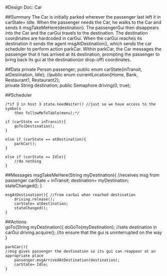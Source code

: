 #Design Doc: Car

##Summary
The Car is initially parked wherever the passenger last left it in carState= Idle. When the passenger needs the Car, he walks to the Car and sends it msgTakeMeHere(destination). The passengerGui then disappears into the Car and the carGui travels to the destination. The destination coordinates are hardcoded in carGui. When the carGui reaches its destination it sends the agent msgAtDestination(), which sends the car scheduler to perform action parkCar. Within parkCar, the Car messages the passenger that it has arrived at its destination, prompting the passenger to bring back its gui at the destination(or drop-off) coordinates.

##Data
private Person passenger;
public enum carState{inTransit, atDestination, Idle};
//public enum currentLocation{Home, Bank, Restaurant1, Restaurant2};	
private String destination;
public Semaphore driving(0, true);
	
##Scheduler
	
	/*if ∃ in host ∋ state.needWaiter() //just so we have access to the symbols
		then followMeToTable(menu);*/ 
		
	if (carState == inTransit){
		goTo(Destination);
	}
	
	else if (carState == atDestination){
		parkCar();
	}

	else if (carState == Idle){
		//do nothing
	}
	
##Messages
	msgTakeMeHere(String myDestination){ //receives msg from passenger
		carState = inTransit;
		destination= myDestination;
		stateChanged();
	}
	
	msgAtDestination(){ //from carGui when reached destination
		driving.release();
		carState= atDestination;
		stateChanged();
	}

##Actions	
	goTo(String myDestination){
		doGoTo(myDestination); //sets destination in carGui
		driving.acquire(); //to ensure that the gui is uninterrupted on the way
	}
	
	parkCar(){
	//msg gives passenger the destination so its gui can reappear at an appropriate place
		passenger.msgArrivedAtDestination(destination);
		carState= Idle;
	}

	